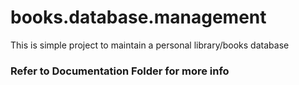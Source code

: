 # books.database.management

This is simple project to maintain a personal library/books database

### Refer to Documentation Folder for more info